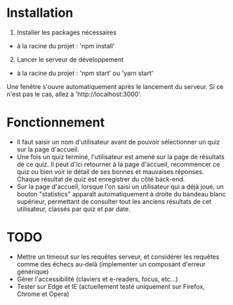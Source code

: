 Installation
===

1. Installer les packages nécessaires
  - à la racine du projet : 'npm install'
2. Lancer le serveur de développement
  - à la racine du projet : 'npm start' ou 'yarn start'

Une fenêtre s'ouvre automatiquement après le lancement du serveur. Si ce n'est pas le cas, allez à 'http://localhost:3000'.

Fonctionnement
===

- Il faut saisir un nom d'utilisateur avant de pouvoir sélectionner un quiz sur la page d'accueil.
- Une fois un quiz terminé, l'utilisateur est amené sur la page de résultats de ce quiz. Il peut d'ici retourner à la page d'accueil, recommencer ce quiz ou bien voir le détail de ses bonnes et mauvaises réponses. Chaque résultat de quiz est enregistrer du côté back-end.
- Sur la page d'accueil, lorsque l'on saisi un utilisateur qui a déjà joué, un bouton "statistics" apparaît automatiquement à droite du bandeau blanc supérieur, permettant de consulter tout les anciens résultats de cet utilisateur, classés par quiz et par date.

TODO
===

- Mettre un timeout sur les requêtes serveur, et considérer les requêtes comme des échecs au-delà (implementer un composant d'erreur générique)
- Gérer l'accessibilité (claviers et e-readers, focus, etc...)
- Tester sur Edge et IE (actuellement testé uniquement sur Firefox, Chrome et Opera)
